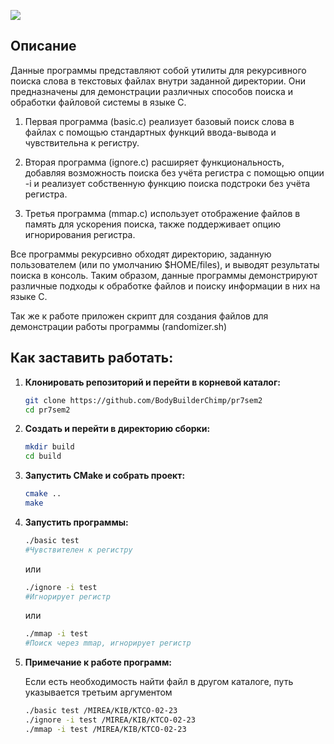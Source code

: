 
![](https://github.com/user-attachments/assets/c983fc2f-20ad-40b3-9ca1-b085ea21c3eb)

## Описание

Данные программы представляют собой утилиты для рекурсивного поиска слова в текстовых файлах внутри заданной директории. Они предназначены для демонстрации различных способов поиска и обработки файловой системы в языке C.

1. Первая программа (basic.c) реализует базовый поиск слова в файлах с помощью стандартных функций ввода-вывода и чувствительна к регистру.

2. Вторая программа (ignore.c) расширяет функциональность, добавляя возможность поиска без учёта регистра с помощью опции -i и реализует собственную функцию поиска подстроки без учёта регистра.

3. Третья программа (mmap.c) использует отображение файлов в память для ускорения поиска, также поддерживает опцию игнорирования регистра.

Все программы рекурсивно обходят директорию, заданную пользователем (или по умолчанию $HOME/files), и выводят результаты поиска в консоль.
Таким образом, данные программы демонстрируют различные подходы к обработке файлов и поиску информации в них на языке C.

Так же к работе приложен скрипт для создания файлов для демонстрации работы программы (randomizer.sh)

## Как заставить работать:

1. **Клонировать репозиторий и перейти в корневой каталог:**
   ```bash
   git clone https://github.com/BodyBuilderChimp/pr7sem2
   cd pr7sem2
   ```
2. **Создать и перейти в директорию сборки:**
   ```bash
   mkdir build
   cd build
   ```
3. **Запустить CMake и собрать проект:**
   ```bash
   cmake ..
   make
   ```
4. **Запустить программы:**
   ```bash
   ./basic test
   #Чувствителен к регистру
   ```
   или
   ```bash
   ./ignore -i test
   #Игнорирует регистр
   ```
   или
   ```bash
   ./mmap -i test
   #Поиск через mmap, игнорирует регистр
   ```
5. **Примечание к работе программ:**
   
   Если есть необходимость найти файл в другом каталоге, путь указывается третьим аргументом
   ```bash
   ./basic test /MIREA/KIB/KTCO-02-23
   ./ignore -i test /MIREA/KIB/KTCO-02-23
   ./mmap -i test /MIREA/KIB/KTCO-02-23
   ```
